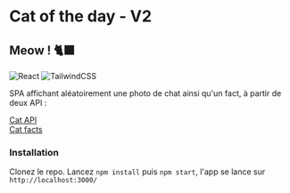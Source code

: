 # Cat of the day - V2

## Meow ! :black_cat:

![React](https://img.shields.io/badge/react-%2320232a.svg?style=for-the-badge&logo=react&logoColor=%2361DAFB)
![TailwindCSS](https://img.shields.io/badge/tailwindcss-%2338B2AC.svg?style=for-the-badge&logo=tailwind-css&logoColor=white)

SPA affichant aléatoirement une photo de chat ainsi qu'un fact, à partir de deux API :

[Cat API](https://thecatapi.com/)  
[Cat facts](https://alexwohlbruck.github.io/cat-facts/)

### Installation

Clonez le repo. Lancez `npm install` puis `npm start`, l'app se lance sur `http://localhost:3000/`

